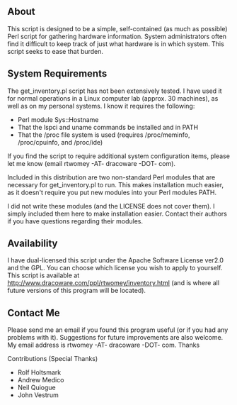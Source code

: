 About
-----
This script is designed to be a simple, self-contained (as much as possible) 
Perl script for gathering hardware information. System administrators often 
find it difficult to keep track of just what hardware is in which system. This 
script seeks to ease that burden.

System Requirements
-------------------
The get_inventory.pl script has not been extensively tested. I have used it 
for normal operations in a Linux computer lab (approx. 30 machines), as well 
as on my personal systems. I know it requires the following:

* Perl module Sys::Hostname
* That the lspci and uname commands be installed and in PATH
* That the /proc file system is used (requires /proc/meminfo, /proc/cpuinfo, and /proc/ide)

If you find the script to require additional system configuration items, 
please let me know (email rtwomey -AT- dracoware -DOT- com).

Included in this distribution are two non-standard Perl modules that are 
necessary for get_inventory.pl to run.  This makes installation much easier, 
as it doesn't require you put new modules into your Perl modules PATH.

I did not write these modules (and the LICENSE does not cover them).  I 
simply included them here to make installation easier.  Contact their authors 
if you have questions regarding their modules.

Availability
------------
I have dual-licensed this script under the Apache Software License ver2.0 and 
the GPL. You can choose which license you wish to apply to yourself. This 
script is available at http://www.dracoware.com/ppl/rtwomey/inventory.html 
(and is where all future versions of this program will be located).

Contact Me
----------
Please send me an email if you found this program useful (or if you had any 
problems with it). Suggestions for future improvements are also welcome. My 
email address is rtwomey -AT- dracoware -DOT- com. Thanks

Contributions (Special Thanks)

* Rolf Holtsmark
* Andrew Medico
* Neil Quiogue
* John Vestrum

